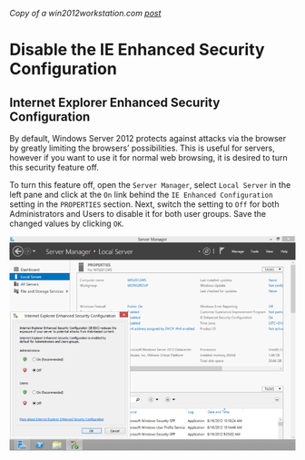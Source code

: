*Copy of a win2012workstation.com [post](http://www.win2012workstation.com/ie-enhanced-security-configuration/)*

# Disable the IE Enhanced Security Configuration

## Internet Explorer Enhanced Security Configuration

By default, Windows Server 2012 protects against attacks via the browser by greatly limiting the browsers’ possibilities. This is useful for servers, however if you want to use it for normal web browsing, it is desired to turn this security feature off.

To turn this feature off, open the `Server Manager`, select `Local Server` in the left pane and click at the `On` link behind the `IE Enhanced Configuration` setting in the `PROPERTIES` section. Next, switch the setting to `Off` for both Administrators and Users to disable it for both user groups. Save the changed values by clicking `OK`.

![Disable IE Enhanced Security](Images/enhancedsecurityconfiguration.png)